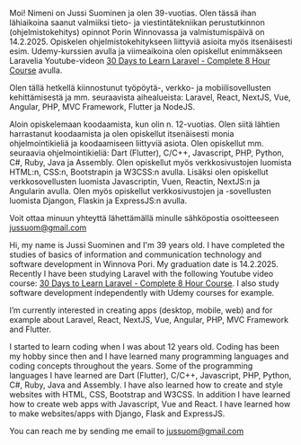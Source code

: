 Moi! Nimeni on Jussi Suominen ja olen 39-vuotias. Olen tässä ihan lähiaikoina saanut valmiiksi tieto- ja viestintätekniikan perustutkinnon (ohjelmistokehitys) opinnot Porin Winnovassa ja valmistumispäivä on 14.2.2025. Opiskelen ohjelmistokehitykseen liittyviä asioita myös itsenäisesti esim. Udemy-kurssien avulla ja viimeaikoina olen opiskellut enimmäkseen Laravelia Youtube-videon [30 Days to Learn Laravel - Complete 8 Hour Course](https://www.youtube.com/watch?v=SqTdHCTWqks) avulla.

Olen tällä hetkellä kiinnostunut työpöytä-, verkko- ja mobiilisovellusten kehittämisestä ja mm. seuraavista aihealueista: Laravel, React, NextJS, Vue, Angular, PHP, MVC Framework, Flutter ja NodeJS. 

Aloin opiskelemaan koodaamista, kun olin n. 12-vuotias. Olen siitä lähtien harrastanut koodaamista ja olen opiskellut itsenäisesti monia ohjelmointikieliä ja koodaamiseen liittyviä asiota. Olen opiskellut mm. seuraavia ohjelmointikieliä: Dart (Flutter), C/C++, Javascript, PHP, Python, C#, Ruby, Java ja Assembly. Olen opiskellut myös verkkosivustojen luomista HTML:n, CSS:n, Bootstrapin ja W3CSS:n avulla. Lisäksi olen opiskellut verkkosovellusten luomista Javascriptin, Vuen, Reactin, NextJS:n ja Angularin avulla. Olen myös opiskellut verkkosivustojen ja -sovellusten luomista Djangon, Flaskin ja ExpressJS:n avulla. 

Voit ottaa minuun yhteyttä lähettämällä minulle sähköpostia osoitteeseen jussuom@gmail.com

Hi, my name is Jussi Suominen and I'm 39 years old. I have completed the studies of basics of information and communication technology and software development in Winnova Pori. My graduation date is 14.2.2025. Recently I have been studying Laravel with the following Youtube video course: [30 Days to Learn Laravel - Complete 8 Hour Course](https://www.youtube.com/watch?v=SqTdHCTWqks&t=22773s). I also study software development independently with Udemy courses for example. 

I’m currently interested in creating apps (desktop, mobile, web) and for example about Laravel, React, NextJS, Vue, Angular, PHP, MVC Framework and Flutter. 

I started to learn coding when I was about 12 years old. Coding has been my hobby since then and I have learned many programming languages and coding concepts throughout the years. Some of the programming languages I have learned are Dart (Flutter), C/C++, Javascript, PHP, Python, C#, Ruby, Java and Assembly. I have also learned how to create and style websites with HTML, CSS, Bootstrap and W3CSS. In addition I have learned how to create web apps with Javascript, Vue and React. I have learned how to make websites/apps with Django, Flask and ExpressJS.

You can reach me by sending me email to jussuom@gmail.com

<!---
jussisuominen/jussisuominen is a ✨ special ✨ repository because its `README.md` (this file) appears on your GitHub profile.
You can click the Preview link to take a look at your changes.
--->
